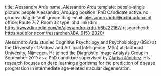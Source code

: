 title: Alessandro Ardu
name: Alessandro Ardu
template: people-single
picture: people/Alessandro_Ardu.jpg
position: PhD Candidate
active: no
groups: diag
default_group: diag
email: alessandro.ardu@radboudumc.nl
office: Route 767, Room 32
type: phd
linkedin: https://www.linkedin.com/in/alessandro-ardu-b6b722167/
researcherid: https://publons.com/researcher/ABA-6153-2020/

Alessandro Ardu studied Cognitive Psychology and Psychobiology (BSc) at the University of Padova and Artificial Intelligence (MSc) at Radboud University, Nijmegen. He joined the Diagnostic Image Analysis Group in September 2019 as a PhD candidate supervised by [Clarisa Sánchez](https://www.a-eyeresearch.nl/members/clarisa-sanchez/). His research focuses on deep learning algorithms for the prediction of disease progression in intermediate age-related macular degeneration.
